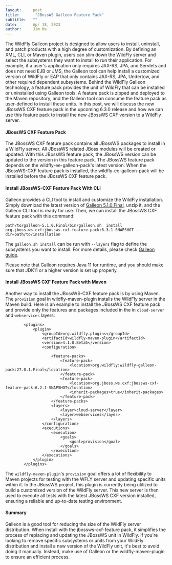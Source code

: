 ```yaml
---
layout:     post
title:       "JBossWS Galleon Feature Pack"
subtitle:   ""
date:       Apr 18, 2023
author:     Jim Ma
---
```

The WildFly Galleon project is designed to allow users to install, uninstall, and patch products with a high degree of 
customization. By defining an XML, CLI, or Maven plugin, users can slim down the WildFly server and select the subsystems 
they want to install to run their application. For example, if a user's application only requires JAX-RS, JPA, and 
Servlets and does not need EJB or JMS, the Galleon tool can help install a customized version of WildFly or EAP that 
only contains JAX-RS, JPA, Undertow, and other required dependent subsystems. Behind the WildFly Galleon technology, 
a feature pack provides the unit of WildFly that can be installed or uninstalled using Galleon tools. 
A feature pack is zipped and deployed to the Maven repository, and the Galleon tool can consume 
the feature pack as user-defined to install these units. 
In this post, we will discuss the new JBossWS CXF feature pack in the upcoming 6.3.0 release and how we can use this 
feature pack to install the new JBossWS CXF version to a WildFly server. 

#### JBossWS CXF Feature Pack

The JBossWS CXF feature pack contains all JBossWS packages to install in a WildFly server. All JBossWS related JBoss 
modules will be created or updated. With this JBossWS feature pack, the JBossWS version can be updated to 
the version in this feature pack. The JBossWS feature pack depends on the wildfly-ee-galleon-pack's latest version. 
When the JBossWS-CXF feature pack is installed, the  wildfly-ee-galleon-pack will be installed before the
JBossWS CXF feature pack.

#### Install JBossWS-CXF Feature Pack With CLI

Galleon provides a CLI tool to install and customize the WildFly installation. Simply download the latest version of
[Galleon 5.1.0.Final](https://github.com/wildfly/galleon/tree/5.1.0.Final), unzip it, and the Galleon CLI tool is 
ready for use. Then, we can install the JBossWS CXF feature pack with this command:

```
path/to/galleon-5.1.0.Final/bin/galleon.sh  install org.jboss.ws.cxf:jbossws-cxf-feature-pack:6.3.1-SNAPSHOT --dir=path/to/installation
```
The `galleon.sh install` can be run with `--layers` flag to define the subsystems you want to install. For more details,
please check [Galleon guide](https://docs.wildfly.org/27/Galleon_Guide.html).

Please note that Galleon requires Java 11 for runtime, and you should make sure that JDK11 or a higher version is set up properly.

#### Install JBossWS CXF Feature Pack with Maven

Another way to install the JBossWS-CXF feature pack is by using Maven. The `provision` goal in wildfly-maven-plugin installs the 
WildFly server in the Maven build. Here is an example to install the JBossWS CXF feature pack and provide only the features and packages 
included in the in `cloud-server` and `webservices` layers:
```
        <plugins>
            <plugin>
                <groupId>org.wildfly.plugins</groupId>
                <artifactId>wildfly-maven-plugin</artifactId>
                <version>4.1.0.Beta5</version>
                <configuration>

                    <feature-packs>
                        <feature-pack>
                            <location>org.wildfly:wildfly-galleon-pack:27.0.1.Final</location>
                        </feature-pack>
                        <feature-pack>
                            <location>org.jboss.ws.cxf:jbossws-cxf-feature-pack:6.2.1-SNAPSHOT</location>
                            <inherit-packages>true</inherit-packages>
                        </feature-pack>
                    </feature-packs>
                    <layers>
                        <layer>cloud-server</layer>
                        <layer>webservices</layer>
                    </layers>
                </configuration>
                <executions>
                    <execution>
                        <goals>
                            <goal>provision</goal>
                        </goals>
                    </execution>
                </executions>
            </plugin>
        </plugins>
```
The `wildfly-maven-plugin`'s `provision` goal offers a lot of flexibility to Maven projects for 
testing with the WFLY server and updating specific units within it. In the JBossWS project, this plugin 
is currently being utilized to build a customized version of the WildFly server. This new server is 
then used to execute all tests with the latest JBossWS CXF version installed, ensuring a reliable 
and up-to-date testing environment.

#### Summary

Galleon is a good tool for reducing the size of the WildFly server distribution. When install with the 
jbossws-cxf-feature pack, it simplifies the process of replacing and updating the JBossWS unit in WildFly. 
If you're looking to remove specific subsystems or units from your WildFly distribution and install a new 
version of the WildFly unit, it's best to avoid doing it manually. Instead, make use of Galleon or the 
wildfly-maven-plugin to ensure an efficient process.
   

 
  
